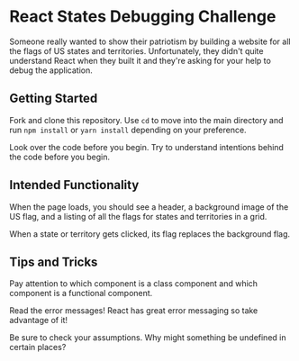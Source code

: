 # React States Debugging Challenge

Someone really wanted to show their patriotism by building a website for all the flags of US states and territories. Unfortunately, they didn't quite understand React when they built it and they're asking for your help to debug the application.

## Getting Started

Fork and clone this repository. Use `cd` to move into the main directory and run `npm install` or `yarn install` depending on your preference.

Look over the code before you begin. Try to understand intentions behind the code before you begin.

## Intended Functionality

When the page loads, you should see a header, a background image of the US flag, and a listing of all the flags for states and territories in a grid.

When a state or territory gets clicked, its flag replaces the background flag.

## Tips and Tricks

Pay attention to which component is a class component and which component is a functional component.

Read the error messages! React has great error messaging so take advantage of it!

Be sure to check your assumptions. Why might something be undefined in certain places?
